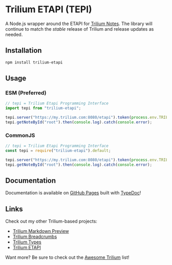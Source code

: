 # Trilium ETAPI (TEPI)

A Node.js wrapper around the ETAPI for [Trilium Notes](https://github.com/zadam/trilium). The library will continue to match the *stable* release of Trilium and release updates as needed.

## Installation

```sh
npm install trilium-etapi
```

## Usage

### ESM (Preferred)
```js
// tepi = Trilium Etapi Programming Interface
import tepi from "trilium-etapi";

tepi.server("https://my.trilium.com:8080/etapi").token(process.env.TRILIUM_TOKEN);
tepi.getNoteById("root").then(console.log).catch(console.error);
```

### CommonJS
```js
// tepi = Trilium Etapi Programming Interface
const tepi = require("trilium-etapi").default;

tepi.server("https://my.trilium.com:8080/etapi").token(process.env.TRILIUM_TOKEN);
tepi.getNoteById("root").then(console.log).catch(console.error);
```

## Documentation

Documentation is available on [GitHub Pages](https://rauenzi.github.io/trilium-etapi/) built with [TypeDoc](https://typedoc.org)!

## Links

Check out my other Trilium-based projects:
- [Trilium Markdown Preview](https://github.com/rauenzi/Trilium-MarkdownPreview)
- [Trilium Breadcrumbs](https://github.com/rauenzi/Trilium-Breadcrumbs)
- [Trilium Types](https://github.com/rauenzi/trilium-types)
- [Trilium ETAPI](https://github.com/rauenzi/trilium-etapi)

Want more? Be sure to check out the [Awesome Trilium](https://github.com/Nriver/awesome-trilium) list!